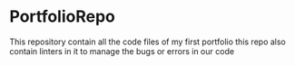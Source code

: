 # PortfolioRepo
This repository contain all the code files of my first portfolio
this repo also contain linters in it to manage the bugs or errors in our code
